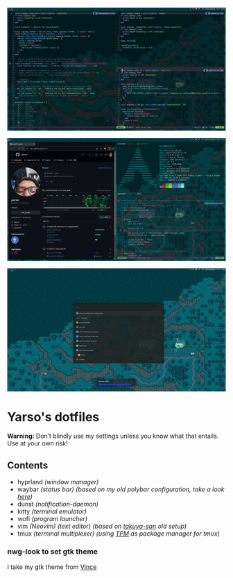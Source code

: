 ![vim](./images/vim.png)

![hyprland](./images/hyprland.png)

![waybar-wofi-dunst](./images/waybar_wofi_and_dunst.png)

# Yarso's dotfiles

**Warning:** Don’t blindly use my settings unless you know what that entails. Use at your own risk!

## Contents

- hyprland _(window manager)_
- waybar _(status bar) (based on my old polybar configuration, take a look [here](https://github.com/yarso17/dotfiles/tree/b15e0a7b570f21eadcd10224a8fba1920c863635))_
- dunst _(notification-daemon)_
- kitty _(terminal emulator)_
- wofi _(program launcher)_
- vim _(Neovim) (text editor) (based on [takuya-san](https://github.com/craftzdog) old setup)_
- tmux _(terminal multiplexer) (using [TPM](https://github.com/tmux-plugins/tpm) as package manager for tmux)_

### nwg-look to set gtk theme

I take my gtk theme from [Vince](https://github.com/vinceliuice)
